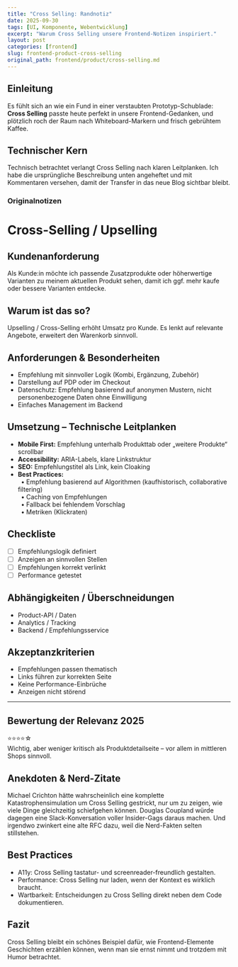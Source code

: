 ```yaml
---
title: "Cross Selling: Randnotiz"
date: 2025-09-30
tags: [UI, Komponente, Webentwicklung]
excerpt: "Warum Cross Selling unsere Frontend-Notizen inspiriert."
layout: post
categories: [frontend]
slug: frontend-product-cross-selling
original_path: frontend/product/cross-selling.md
---
```


## Einleitung
Es fühlt sich an wie ein Fund in einer verstaubten Prototyp-Schublade: **Cross Selling** passte heute perfekt in unsere Frontend-Gedanken, und plötzlich roch der Raum nach Whiteboard-Markern und frisch gebrühtem Kaffee.

## Technischer Kern
Technisch betrachtet verlangt Cross Selling nach klaren Leitplanken. Ich habe die ursprüngliche Beschreibung unten angeheftet und mit Kommentaren versehen, damit der Transfer in das neue Blog sichtbar bleibt.

### Originalnotizen
# Cross-Selling / Upselling

## Kundenanforderung  
Als Kunde:in möchte ich passende Zusatzprodukte oder höherwertige Varianten zu meinem aktuellen Produkt sehen, damit ich ggf. mehr kaufe oder bessere Varianten entdecke.

## Warum ist das so?  
Upselling / Cross-Selling erhöht Umsatz pro Kunde. Es lenkt auf relevante Angebote, erweitert den Warenkorb sinnvoll.

## Anforderungen & Besonderheiten  
- Empfehlung mit sinnvoller Logik (Kombi, Ergänzung, Zubehör)  
- Darstellung auf PDP oder im Checkout  
- Datenschutz: Empfehlung basierend auf anonymen Mustern, nicht personenbezogene Daten ohne Einwilligung  
- Einfaches Management im Backend  

## Umsetzung – Technische Leitplanken  
- **Mobile First:** Empfehlung unterhalb Produkttab oder „weitere Produkte“ scrollbar  
- **Accessibility:** ARIA-Labels, klare Linkstruktur  
- **SEO:** Empfehlungstitel als Link, kein Cloaking  
- **Best Practices:**  
 • Empfehlung basierend auf Algorithmen (kaufhistorisch, collaborative filtering)  
 • Caching von Empfehlungen  
 • Fallback bei fehlendem Vorschlag  
 • Metriken (Klickraten)  

## Checkliste  
- [ ] Empfehlungslogik definiert  
- [ ] Anzeigen an sinnvollen Stellen  
- [ ] Empfehlungen korrekt verlinkt  
- [ ] Performance getestet  

## Abhängigkeiten / Überschneidungen  
- Product-API / Daten  
- Analytics / Tracking  
- Backend / Empfehlungsservice  

## Akzeptanzkriterien  
- Empfehlungen passen thematisch  
- Links führen zur korrekten Seite  
- Keine Performance-Einbrüche  
- Anzeigen nicht störend  

---

## Bewertung der Relevanz 2025  
⭐⭐⭐⭐☆  
Wichtig, aber weniger kritisch als Produktdetailseite – vor allem in mittleren Shops sinnvoll.

## Anekdoten & Nerd-Zitate
Michael Crichton hätte wahrscheinlich eine komplette Katastrophensimulation um Cross Selling gestrickt, nur um zu zeigen, wie viele Dinge gleichzeitig schiefgehen können. Douglas Coupland würde dagegen eine Slack-Konversation voller Insider-Gags daraus machen. Und irgendwo zwinkert eine alte RFC dazu, weil die Nerd-Fakten selten stillstehen.

## Best Practices
- A11y: Cross Selling tastatur- und screenreader-freundlich gestalten.
- Performance: Cross Selling nur laden, wenn der Kontext es wirklich braucht.
- Wartbarkeit: Entscheidungen zu Cross Selling direkt neben dem Code dokumentieren.

## Fazit
Cross Selling bleibt ein schönes Beispiel dafür, wie Frontend-Elemente Geschichten erzählen können, wenn man sie ernst nimmt und trotzdem mit Humor betrachtet.
